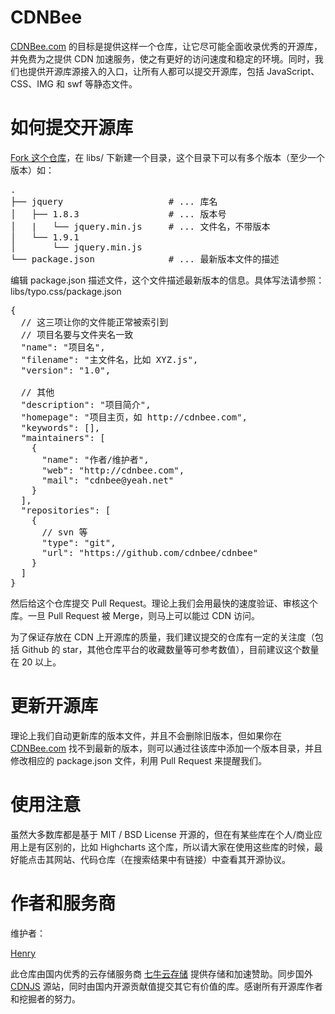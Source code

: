 # CDNBee

<a href="http://cdnbee.com">CDNBee.com</a> 的目标是提供这样一个仓库，让它尽可能全面收录优秀的开源库，并免费为之提供 CDN 加速服务，使之有更好的访问速度和稳定的环境。同时，我们也提供开源库源接入的入口，让所有人都可以提交开源库，包括 JavaScript、CSS、IMG 和 swf 等静态文件。

# 如何提交开源库

<a href="https://github.com/cdnbee/cdnbee" target="_blank">Fork 这个仓库</a>，在 libs/ 下新建一个目录，这个目录下可以有多个版本（至少一个版本）如：

<pre>
.
├── jquery                    # ... 库名
│   ├── 1.8.3                 # ... 版本号
│   |   └── jquery.min.js     # ... 文件名，不带版本
│   └── 1.9.1
│       └── jquery.min.js
└── package.json              # ... 最新版本文件的描述
</pre>

编辑 package.json 描述文件，这个文件描述最新版本的信息。具体写法请参照：libs/typo.css/package.json

<pre>
{
  // 这三项让你的文件能正常被索引到
  // 项目名要与文件夹名一致
  "name": "项目名",
  "filename": "主文件名，比如 XYZ.js",
  "version": "1.0",

  // 其他
  "description": "项目简介",
  "homepage": "项目主页，如 http://cdnbee.com",
  "keywords": [],
  "maintainers": [
    {
      "name": "作者/维护者",
      "web": "http://cdnbee.com",
      "mail": "cdnbee@yeah.net"
    }
  ],
  "repositories": [
    {
      // svn 等
      "type": "git",
      "url": "https://github.com/cdnbee/cdnbee"
    }
  ]
}
</pre>

然后给这个仓库提交 Pull Request。理论上我们会用最快的速度验证、审核这个库。一旦 Pull Request 被 Merge，则马上可以能过 CDN 访问。

为了保证存放在 CDN 上开源库的质量，我们建议提交的仓库有一定的关注度（包括 Github 的 star，其他仓库平台的收藏数量等可参考数值），目前建议这个数量在 20 以上。

# 更新开源库

理论上我们自动更新库的版本文件，并且不会删除旧版本，但如果你在 <a href="http://cdnbee.com">CDNBee.com</a> 找不到最新的版本，则可以通过往该库中添加一个版本目录，并且修改相应的 package.json 文件，利用 Pull Request 来提醒我们。

# 使用注意

虽然大多数库都是基于 MIT / BSD License 开源的，但在有某些库在个人/商业应用上是有区别的，比如 Highcharts 这个库，所以请大家在使用这些库的时候，最好能点击其网站、代码仓库（在搜索结果中有链接）中查看其开源协议。

# 作者和服务商

维护者：

<a href="https://github.com/helantao">Henry</a>

此仓库由国内优秀的云存储服务商 <a href="https://qiniu.com">七牛云存储</a> 提供存储和加速赞助。同步国外 <a href="https://github.com/cdnjs/cdnjs">CDNJS</a> 源站，同时由国内开源贡献值提交其它有价值的库。感谢所有开源库作者和挖掘者的努力。

